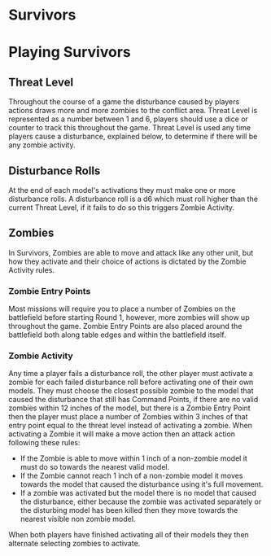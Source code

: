 # Survivors

# Playing Survivors

## Threat Level

Throughout the course of a game the disturbance caused by players actions draws more and more zombies to the conflict area. Threat Level is represented as a number between 1 and 6, players should use a dice or counter to track this throughout the game. Threat Level is used any time players cause a disturbance, explained below, to determine if there will be any zombie activity.

## Disturbance Rolls

At the end of each model's activations they must make one or more disturbance rolls. A disturbance roll is a d6 which must roll higher than the current Threat Level, if it fails to do so this triggers Zombie Activity.

## Zombies

In Survivors, Zombies are able to move and attack like any other unit, but how they activate and their choice of actions is dictated by the Zombie Activity rules.

### Zombie Entry Points

Most missions will require you to place a number of Zombies on the battlefield before starting Round 1, however, more zombies will show up throughout the game. Zombie Entry Points are also placed around the battlefield both along table edges and within the battlefield itself. 

### Zombie Activity

Any time a player fails a disturbance roll, the other player must activate a zombie for each failed disturbance roll before activating one of their own models. They must choose the closest possible zombie to the model that caused the disturbance that still has Command Points, if there are no valid zombies within 12 inches of the model, but there is a Zombie Entry Point then the player must place a number of Zombies within 3 inches of that entry point equal to the threat level instead of activating a zombie. When activating a Zombie it will make a move action then an attack action following these rules:

- If the Zombie is able to move within 1 inch of a non-zombie model it must do so towards the nearest valid model.
- If the Zombie cannot reach 1 inch of a non-zombie model it moves towards the model that caused the disturbance using it's full movement.
- If a zombie was activated but the model there is no model that caused the disturbance, either because the zombie was activated separately or the disturbing model has been killed then they move towards the nearest visible non zombie model.

When both players have finished activating all of their models they then alternate selecting zombies to activate.
